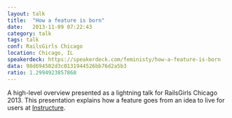 ```yaml
---
layout: talk
title:  "How a feature is born"
date:   2013-11-09 07:22:43
category: talk
tags: talk
conf: RailsGirls Chicago
location: Chicago, IL
speakerdeck: https://speakerdeck.com/feministy/how-a-feature-is-born
data: 98d694502d3c0131944526bb76d2a5b3
ratio: 1.2994923857868
---
```


A high-level overview presented as a lightning talk for RailsGirls Chicago 2013. This presentation explains how a feature goes from an idea to live for users at [Instructure](http://instructure.com).